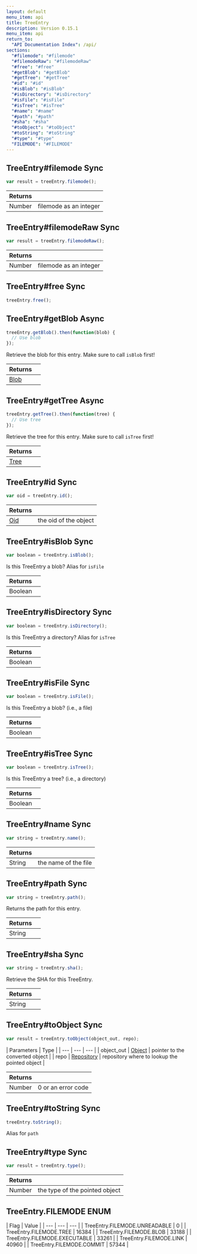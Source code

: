 ```yaml
---
layout: default
menu_item: api
title: TreeEntry
description: Version 0.15.1
menu_item: api
return_to:
  "API Documentation Index": /api/
sections:
  "#filemode": "#filemode"
  "#filemodeRaw": "#filemodeRaw"
  "#free": "#free"
  "#getBlob": "#getBlob"
  "#getTree": "#getTree"
  "#id": "#id"
  "#isBlob": "#isBlob"
  "#isDirectory": "#isDirectory"
  "#isFile": "#isFile"
  "#isTree": "#isTree"
  "#name": "#name"
  "#path": "#path"
  "#sha": "#sha"
  "#toObject": "#toObject"
  "#toString": "#toString"
  "#type": "#type"
  "FILEMODE": "#FILEMODE"
---
```


## <a name="filemode"></a><span>TreeEntry#</span>filemode <span class="tags"><span class="sync">Sync</span></span>

```js
var result = treeEntry.filemode();
```

| Returns |  |
| --- | --- |
| Number |  filemode as an integer |

## <a name="filemodeRaw"></a><span>TreeEntry#</span>filemodeRaw <span class="tags"><span class="sync">Sync</span></span>

```js
var result = treeEntry.filemodeRaw();
```

| Returns |  |
| --- | --- |
| Number |  filemode as an integer |

## <a name="free"></a><span>TreeEntry#</span>free <span class="tags"><span class="sync">Sync</span></span>

```js
treeEntry.free();
```

## <a name="getBlob"></a><span>TreeEntry#</span>getBlob <span class="tags"><span class="async">Async</span></span>

```js
treeEntry.getBlob().then(function(blob) {
  // Use blob
});
```

Retrieve the blob for this entry. Make sure to call `isBlob` first!

| Returns |  |
| --- | --- |
| [Blob](/api/blob/) |  |

## <a name="getTree"></a><span>TreeEntry#</span>getTree <span class="tags"><span class="async">Async</span></span>

```js
treeEntry.getTree().then(function(tree) {
  // Use tree
});
```

Retrieve the tree for this entry. Make sure to call `isTree` first!

| Returns |  |
| --- | --- |
| [Tree](/api/tree/) |  |

## <a name="id"></a><span>TreeEntry#</span>id <span class="tags"><span class="sync">Sync</span></span>

```js
var oid = treeEntry.id();
```

| Returns |  |
| --- | --- |
| [Oid](/api/oid/) |  the oid of the object |

## <a name="isBlob"></a><span>TreeEntry#</span>isBlob <span class="tags"><span class="sync">Sync</span></span>

```js
var boolean = treeEntry.isBlob();
```

Is this TreeEntry a blob? Alias for `isFile`

| Returns |  |
| --- | --- |
| Boolean |  |

## <a name="isDirectory"></a><span>TreeEntry#</span>isDirectory <span class="tags"><span class="sync">Sync</span></span>

```js
var boolean = treeEntry.isDirectory();
```

Is this TreeEntry a directory? Alias for `isTree`

| Returns |  |
| --- | --- |
| Boolean |  |

## <a name="isFile"></a><span>TreeEntry#</span>isFile <span class="tags"><span class="sync">Sync</span></span>

```js
var boolean = treeEntry.isFile();
```

Is this TreeEntry a blob? (i.e., a file)

| Returns |  |
| --- | --- |
| Boolean |  |

## <a name="isTree"></a><span>TreeEntry#</span>isTree <span class="tags"><span class="sync">Sync</span></span>

```js
var boolean = treeEntry.isTree();
```

Is this TreeEntry a tree? (i.e., a directory)

| Returns |  |
| --- | --- |
| Boolean |  |

## <a name="name"></a><span>TreeEntry#</span>name <span class="tags"><span class="sync">Sync</span></span>

```js
var string = treeEntry.name();
```

| Returns |  |
| --- | --- |
| String |  the name of the file |

## <a name="path"></a><span>TreeEntry#</span>path <span class="tags"><span class="sync">Sync</span></span>

```js
var string = treeEntry.path();
```

Returns the path for this entry.

| Returns |  |
| --- | --- |
| String |  |

## <a name="sha"></a><span>TreeEntry#</span>sha <span class="tags"><span class="sync">Sync</span></span>

```js
var string = treeEntry.sha();
```

Retrieve the SHA for this TreeEntry.

| Returns |  |
| --- | --- |
| String |  |

## <a name="toObject"></a><span>TreeEntry#</span>toObject <span class="tags"><span class="sync">Sync</span></span>

```js
var result = treeEntry.toObject(object_out, repo);
```

| Parameters | Type |
| --- | --- | --- |
| object_out | [Object](/api/object/) | pointer to the converted object |
| repo | [Repository](/api/repository/) | repository where to lookup the pointed object |

| Returns |  |
| --- | --- |
| Number |  0 or an error code |

## <a name="toString"></a><span>TreeEntry#</span>toString <span class="tags"><span class="sync">Sync</span></span>

```js
treeEntry.toString();
```

Alias for `path`

## <a name="type"></a><span>TreeEntry#</span>type <span class="tags"><span class="sync">Sync</span></span>

```js
var result = treeEntry.type();
```

| Returns |  |
| --- | --- |
| Number |  the type of the pointed object |

## <a name="FILEMODE"></a><span>TreeEntry.</span>FILEMODE <span class="tags"><span class="enum">ENUM</span></span>

| Flag | Value |
| --- | --- | --- |
| <span>TreeEntry.FILEMODE.</span>UNREADABLE | 0 |
| <span>TreeEntry.FILEMODE.</span>TREE | 16384 |
| <span>TreeEntry.FILEMODE.</span>BLOB | 33188 |
| <span>TreeEntry.FILEMODE.</span>EXECUTABLE | 33261 |
| <span>TreeEntry.FILEMODE.</span>LINK | 40960 |
| <span>TreeEntry.FILEMODE.</span>COMMIT | 57344 |

